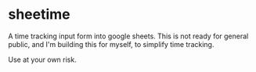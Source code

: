 # sheetime

A time tracking input form into google sheets. This is not ready for general public, and I'm building this for myself, to simplify time tracking.

Use at your own risk.
